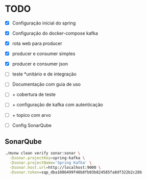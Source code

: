# TODO

- [x] Configuração inicial do spring
- [x] Configuração do docker-compose kafka
- [x] rota web para producer
- [x] producer e consumer simples
- [x] producer e consumer json
- [ ] teste *unitário e de integração
- [ ] Documentação com guia de uso
- [ ] \+ cobertura de teste
- [ ] \+ configuração de kafka com autenticação
- [ ] \+ topico com arvo
- [ ] Config SonarQube


## SonarQube
````sh
./mvnw clean verify sonar:sonar \
  -Dsonar.projectKey=spring-kafka \
  -Dsonar.projectName='Spring Kafka' \
  -Dsonar.host.url=http://localhost:9000 \
  -Dsonar.token=sqp_dba1086499f48b8fb03b824585fa8df322b2c28b
````